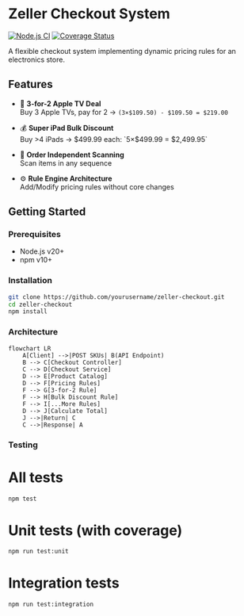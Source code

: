 # Zeller Checkout System

[![Node.js CI](https://github.com/yourusername/zeller-checkout/actions/workflows/node.js.yml/badge.svg)](https://github.com/yourusername/zeller-checkout/actions)
[![Coverage Status](https://coveralls.io/repos/github/yourusername/zeller-checkout/badge.svg?branch=main)](https://coveralls.io/github/yourusername/zeller-checkout?branch=main)

A flexible checkout system implementing dynamic pricing rules for an electronics store.

## Features

- 🛒 **3-for-2 Apple TV Deal**  
  Buy 3 Apple TVs, pay for 2 → `(3×$109.50) - $109.50 = $219.00`
  
- 💰 **Super iPad Bulk Discount**  
  Buy >4 iPads → $499.99 each: `5×$499.99 = $2,499.95`

- 🔄 **Order Independent Scanning**  
  Scan items in any sequence
  
- ⚙️ **Rule Engine Architecture**  
  Add/Modify pricing rules without core changes

## Getting Started

### Prerequisites
- Node.js v20+
- npm v10+

### Installation
```bash
git clone https://github.com/yourusername/zeller-checkout.git
cd zeller-checkout
npm install
```


### Architecture

```mermaid
flowchart LR
    A[Client] -->|POST SKUs| B(API Endpoint)
    B --> C[Checkout Controller]
    C --> D[Checkout Service]
    D --> E[Product Catalog]
    D --> F[Pricing Rules]
    F --> G[3-for-2 Rule]
    F --> H[Bulk Discount Rule]
    F --> I[...More Rules]
    D --> J[Calculate Total]
    J -->|Return| C
    C -->|Response| A
```


### Testing

# All tests
```bash
npm test
```

# Unit tests (with coverage)
```bash
npm run test:unit
```

# Integration tests
```bash
npm run test:integration
```
